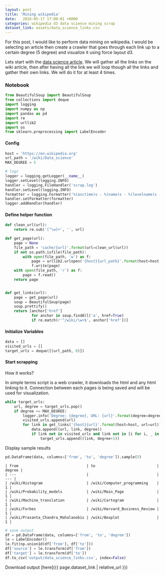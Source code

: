 ```yaml
---
layout: post
title: 'Mining wikipedia'
date:   2016-05-17 17:00:01 +0800
categories: wikipedia d3 data science mining scrap
dataset_link: assets/data_science_links.csv
---
```


For this post, I would like to perform data mining on wikipedia. I would be selecting an article then create a crawler that goes through each link up to a certain degree (5 degree) and visualize it using force layout d3.

Lets start with the [data science article][data-science]. We will gather all the links on the wiki article, then after having all the link we will loop though all the links and gather their own links. We will do it for at least 4 times. 


[data-science]: https://en.wikipedia.org/wiki/Data_science




### Notebook


```python
from BeautifulSoup import BeautifulSoup
from collections import deque
import logging
import numpy as np
import pandas as pd
import re
import urllib2
import os
from sklearn.preprocessing import LabelEncoder
```

#### Config


```python
host = 'https://en.wikipedia.org'
url_path = '/wiki/Data_science'
MAX_DEGREE = 5

# logs
logger = logging.getLogger(__name__)
logger.setLevel(logging.INFO)
handler = logging.FileHandler('scrap.log')
handler.setLevel(logging.INFO)
formatter = logging.Formatter('%(asctime)s - %(name)s - %(levelname)s - %(message)s')
handler.setFormatter(formatter)
logger.addHandler(handler)
```

#### Define helper function


```python
def clean_url(url):
    return re.sub('[^\w]+', '', url)

def get_page(url):
    page = None
    file_path = 'cache/{url}'.format(url=clean_url(url))
    if not os.path.isfile(file_path):
        with open(file_path, 'w') as f:
            page = urllib2.urlopen('{host}{url_path}'.format(host=host, url_path=url_path)).read()
            f.write(page)
    with open(file_path, 'r') as f:
        page = f.read()
    return page


def get_links(url):
    page = get_page(url)
    soup = BeautifulSoup(page)
    soup.prettify()
    return [anchor['href'] 
            for anchor in soup.findAll('a', href=True) 
            if re.match(r'^/wiki/\w+$', anchor['href'])]
```

#### Initialize Variables


```python
data = []
visited_urls = []
target_urls = deque([(url_path, 0)])
```

#### Start scrapping

How it works?

In simple terms script is a web crawler, it downloads the html and any html linking to it. Connection between each pages is being saved and will be used for visualization.


```python
while target_urls:
    url, degree = target_urls.pop()    
    if degree <= MAX_DEGREE:
        logger.info('Degree: {degree}, URL: {url}'.format(degree=degree, url=url))
        visited_urls.append(url)
        for link in get_links('{host}{url}'.format(host=host, url=url)):
            data.append((url, link, degree))
            if link not in visited_urls and link not in [i for i, _ in target_urls]:
                target_urls.append((link, degree+1))
```

Display sample results


```python
pd.DataFrame(data, columns=['from', 'to', 'degree']).sample(5)
```



```
| from                               | to                            | degree | 
| ---                                |                               |    --- | 
| /wiki/Histogram                    | /wiki/Computer_programming    |      1 | 
| /wiki/Probability_models           | /wiki/Main_Page               |      1 | 
| /wiki/Machine_translation          | /wiki/Cartogram               |      1 | 
| /wiki/Forbes                       | /wiki/Harvard_Business_Review |      1 | 
| /wiki/Prasanta_Chandra_Mahalanobis | /wiki/Boxplot                 |      1 | 
```



```python
# save output
df = pd.DataFrame(data, columns=['from', 'to', 'degree'])
le = LabelEncoder()
le.fit(np.union1d(df['from'], df['to']))
df['source'] = le.transform(df['from'])
df['target'] = le.transform(df['to'])
df.to_csv('output/data_science_links.csv', index=False)
```

Download output [here]({{ page.dataset_link | relative_url }})
